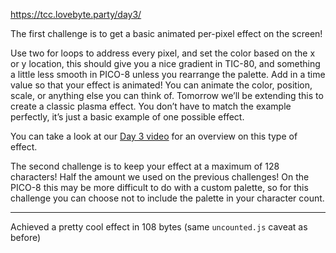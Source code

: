 https://tcc.lovebyte.party/day3/

The first challenge is to get a basic animated per-pixel effect on the screen!

Use two for loops to address every pixel, and set the color based on the x or y location, this should give you a nice gradient in TIC-80, and something a little less smooth in PICO-8 unless you rearrange the palette. Add in a time value so that your effect is animated! You can animate the color, position, scale, or anything else you can think of. Tomorrow we’ll be extending this to create a classic plasma effect. You don’t have to match the example perfectly, it’s just a basic example of one possible effect.

You can take a look at our [Day 3 video](https://www.youtube.com/watch?v=IPMDLlxB6Lw) for an overview on this type of effect.

The second challenge is to keep your effect at a maximum of 128 characters! Half the amount we used on the previous challenges! On the PICO-8 this may be more difficult to do with a custom palette, so for this challenge you can choose not to include the palette in your character count.

-----

Achieved a pretty cool effect in 108 bytes (same ```uncounted.js``` caveat as before)
